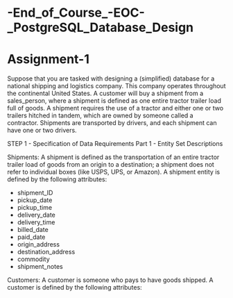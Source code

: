 # -End_of_Course_-EOC-_PostgreSQL_Database_Design

# Assignment-1
Suppose that you are tasked with designing a (simplified) database for a national shipping and logistics company. This company operates throughout the continental United States. A customer will buy a shipment from a sales_person, where a shipment is defined as one entire tractor trailer load full of goods. A shipment requires the use of a tractor and either one or two trailers hitched in tandem, which are owned by someone called a contractor. Shipments are transported by drivers, and each shipment can have one or two drivers.

  STEP 1 - Specification of Data Requirements
  Part 1 - Entity Set Descriptions
  
  Shipments: A shipment is defined as the transportation of an entire tractor trailer load of goods from an origin to a destination; a shipment does not refer to individual boxes (like USPS, UPS, or Amazon). A shipment entity is defined by the following attributes:
  - shipment_ID
  - pickup_date
  - pickup_time
  - delivery_date
  - delivery_time
  - billed_date 
  - paid_date
  - origin_address
  - destination_address
  - commodity
  - shipment_notes
  
 Customers: A customer is someone who pays to have goods shipped. A customer is defined by the following attributes:
 
